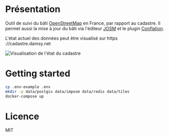 # Présentation

Outil de suivi du bâti [OpenStreetMap](https://openstreetmap.org) en France, par rapport au cadastre. Il permet aussi la mise à jour du bâti via l'éditeur [JOSM](https://josm.openstreetmap.de/) et le plugin [Conflation](http://wiki.openstreetmap.org/wiki/JOSM/Plugins/Conflation).

L'état actuel des données peut être visualisé sur https ://cadastre.damsy.net

![Visualisation de l'état du cadastre](https://gitlab.com/bagage/batimap/wikis/uploads/20819cf4464309a987e55caaf1cc58da/Capture_d_%C3%A9cran_de_2018-10-29_18-34-52.png)

# Getting started

```sh
cp .env-example .env
mkdir -p data/postgis data/imposm data/redis data/tiles
docker-compose up
```

# Licence

MIT
